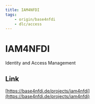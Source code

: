 ```yaml
---
title: IAM4NFDI
tags:
    - origin/base4nfdi
    - dlc/access
---
```

# IAM4NFDI
Identity and Access Management

## Link
[https://base4nfdi.de/projects/iam4nfdi](https://base4nfdi.de/projects/iam4nfdi)